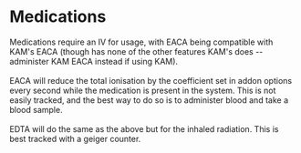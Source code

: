 # Medications

Medications require an IV for usage, with EACA being compatible with KAM's EACA (though has none of the other features KAM's does -- administer KAM EACA instead if using KAM).\
\
EACA will reduce the total ionisation by the coefficient set in addon options every second while the medication is present in the system. This is not easily tracked, and the best way to do so is to administer blood and take a blood sample.\
\
EDTA will do the same as the above but for the inhaled radiation. This is best tracked with a geiger counter.
